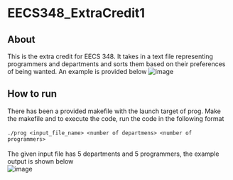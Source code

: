 # EECS348_ExtraCredit1
## About
This is the extra credit for EECS 348. It takes in a text file representing programmers and departments and sorts them based on their preferences of being wanted. An example is provided below
![image](https://user-images.githubusercontent.com/90427994/219896773-42294c02-1ba1-4b9b-b662-d92930982f1f.png)

## How to run
There has been a provided makefile with the launch target of prog. Make the makefile and to execute the code, run the code in the following format<br><br>
```./prog <input_file_name> <number of departmens> <number of programmers>```<br><br>
The given input file has 5 departments and 5 programmers, the example output is shown below<br>
![image](https://user-images.githubusercontent.com/90427994/219897906-83e20fb1-efba-4278-8f5c-a287f2a7f642.png)
